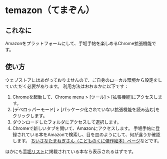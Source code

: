 # temazon（てまぞん）

## これなに

Amazonをプラットフォームにして、手垢手帖を楽しめるChrome拡張機能です。

## 使い方

ウェブストアにはあがっておりませんので、ご自身のローカル環境から設定をしていただく必要があります。
利用方法はおおまかに以下です：  

1. Chromeを起動して、Chrome menu > [ツール] > [拡張機能]にアクセスします。
1. [デベロッパーモード] > [パッケージ化されていない拡張機能を読み込む]をクリックします。
1. ダウンロードしたフォルダにアクセスして選択します。
1. Chromeで新しいタブを開いて、Amazonにアクセスします。
手垢手帖に登録されている本をAmazonで検索し、目を皿のようにして、何が違うか確認します。
[ちいさなたまねぎさん（こどものくに傑作絵本）ページ](http://www.amazon.co.jp/dp/4323001894)などです。

ほかにも[手垢リスト](http://www.iamas.ac.jp/~seirau12/yohakunakama_beta/techou/index.php)に掲載されている本なら表示されるはずです。

